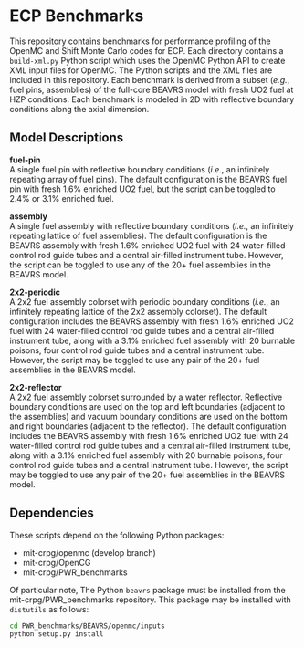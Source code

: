 ECP Benchmarks
==============

This repository contains benchmarks for performance profiling of the OpenMC
and Shift Monte Carlo codes for ECP. Each directory contains a ``build-xml.py``
Python script which uses the OpenMC Python API to create XML input files for
OpenMC. The Python scripts and the XML files are included in this repository.
Each benchmark is derived from a subset (*e.g.*, fuel pins, assemblies) of the
full-core BEAVRS model with fresh UO2 fuel at HZP conditions. Each benchmark is
modeled in 2D with reflective boundary conditions along the axial dimension.

Model Descriptions
------------------

**fuel-pin**  
A single fuel pin with reflective boundary conditions (*i.e.*, an infinitely
repeating array of fuel pins). The default configuration is the BEAVRS fuel pin
with fresh 1.6% enriched UO2 fuel, but the script can be toggled to 2.4% or
3.1% enriched fuel.

**assembly**  
A single fuel assembly with reflective boundary conditions (*i.e.*, an infinitely
repeating lattice of fuel assemblies). The default configuration is the BEAVRS
assembly with fresh 1.6% enriched UO2 fuel with 24 water-filled control rod
guide tubes and a central air-filled instrument tube. However, the script can
be toggled to use any of the 20+ fuel assemblies in the BEAVRS model.

**2x2-periodic**  
A 2x2 fuel assembly colorset with periodic boundary conditions (*i.e.*, an
infinitely repeating lattice of the 2x2 assembly colorset). The default
configuration includes the BEAVRS assembly with fresh 1.6% enriched UO2 fuel
with 24 water-filled control rod guide tubes and a central air-filled
instrument tube, along with a 3.1% enriched fuel assembly with 20 burnable
poisons, four control rod guide tubes and a central instrument tube. However,
the script may be toggled to use any pair of the 20+ fuel assemblies in the
BEAVRS model.

**2x2-reflector**  
A 2x2 fuel assembly colorset surrounded by a water reflector. Reflective
boundary conditions are used on the top and left boundaries (adjacent to the
assemblies) and vacuum boundary conditions are used on the bottom and right
boundaries (adjacent to the reflector).  The default configuration includes
the BEAVRS assembly with fresh 1.6% enriched UO2 fuel with 24 water-filled
control rod guide tubes and a central air-filled instrument tube, along with a
3.1% enriched fuel assembly with 20 burnable poisons, four control rod guide
tubes and a central instrument tube. However, the script may be toggled to use
any pair of the 20+ fuel assemblies in the BEAVRS model.

Dependencies
------------

These scripts depend on the following Python packages:

* mit-crpg/openmc (develop branch)
* mit-crpg/OpenCG
* mit-crpg/PWR_benchmarks

Of particular note, The Python ``beavrs`` package must be installed from the
mit-crpg/PWR_benchmarks repository. This package may be installed with
``distutils`` as follows:

```bash
cd PWR_benchmarks/BEAVRS/openmc/inputs
python setup.py install
```
